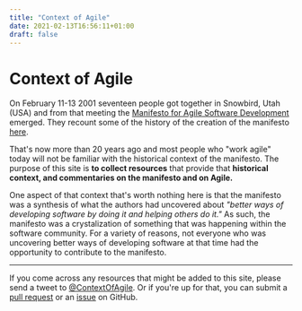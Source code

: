 ```yaml
---
title: "Context of Agile"
date: 2021-02-13T16:56:11+01:00
draft: false
---
```


# Context of Agile

On February 11-13 2001 seventeen people got together in Snowbird, Utah (USA) and from that meeting the [Manifesto for Agile Software Development](https://agilemanifesto.org/) emerged. They recount some of the history of the creation of the manifesto [here](https://agilemanifesto.org/history.html).

That's now more than 20 years ago and most people who "work agile" today will not be familiar with the historical context of the manifesto. The purpose of this site is **to collect resources** that provide that **historical context, and commentaries on the manifesto and on Agile.**

One aspect of that context that's worth nothing here is that the manifesto was a synthesis of what the authors had uncovered about *"better ways of developing software by doing it and helping others do it."* As such, the manifesto was a crystalization of something that was happening within the software community. For a variety of reasons, not everyone who was uncovering better ways of developing software at that time had the opportunity to contribute to the manifesto.

---

If you come across any resources that might be added to this site, please send a tweet to [@ContextOfAgile](https://twitter.com/ContextOfAgile). Or if you're up for that, you can submit a [pull request](https://github.com/j19sch/context-of-agile/pulls) or an [issue](https://github.com/j19sch/context-of-agile/issues) on GitHub.
